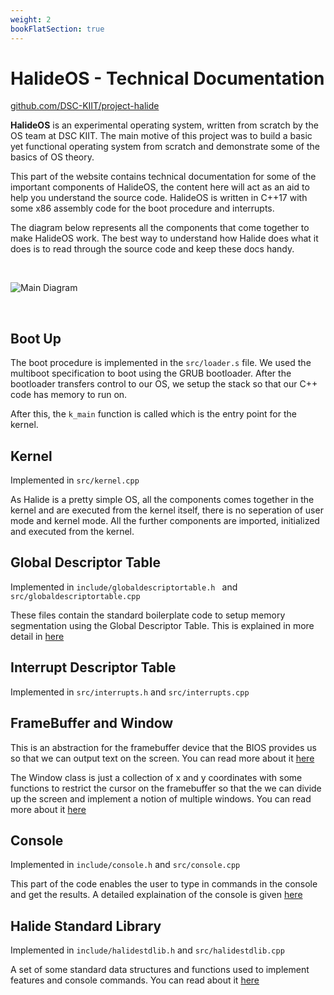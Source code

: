 ```yaml
---
weight: 2
bookFlatSection: true
---
```


# HalideOS - Technical Documentation

[github.com/DSC-KIIT/project-halide](https://github.com/DSC-KIIT/project-halide)

**HalideOS** is an experimental operating system, written from scratch by the OS team at DSC KIIT. The main motive of this
project was to build a basic yet functional operating system from scratch and demonstrate some of the basics of OS theory. 

This part of the website contains technical documentation for some of the important components of HalideOS, the content here 
will act as an aid to help you understand the source code. HalideOS is written in C++17 with some x86 assembly code for the boot procedure and interrupts.


The diagram below represents all the components that come together to make HalideOS work. The best way to understand how Halide does what it does is to read through the source code and keep these docs handy.

<br>

![Main Diagram](/project-halide-website/diagram.png)

<br>

## Boot Up

The boot procedure is implemented in the `src/loader.s` file. We used the multiboot specification to boot using the GRUB bootloader. 
After the bootloader transfers control to our OS, we setup the stack so that our C++ code has memory to run on. 

After this, the `k_main` function is called which is the entry point for the kernel.


## Kernel

Implemented in `src/kernel.cpp`

As Halide is a pretty simple OS, all the components comes together in the kernel and are executed from the kernel itself, there is no seperation of user mode and kernel mode. All the further components are imported, initialized and executed from the kernel.

## Global Descriptor Table

Implemented in `include/globaldescriptortable.h `  and `src/globaldescriptortable.cpp`

These files contain the standard boilerplate code to setup memory segmentation using the Global Descriptor Table. This is explained in more detail in [here](./Global%20Descriptor%20Tables.md)


## Interrupt Descriptor Table

Implemented in `src/interrupts.h` and `src/interrupts.cpp`


## FrameBuffer and Window

This is an abstraction for the framebuffer device that the BIOS provides us so that we can output text on the screen. You can read more about it [here](./Frame%20Buffer.md)

The Window class is just a collection of x and y coordinates with some functions to restrict the cursor on the framebuffer so that the we can divide up the screen and implement a notion of multiple windows. You can read more about it [here](./Windows.md)


## Console

Implemented in `include/console.h` and `src/console.cpp`

This part of the code enables the user to type in commands in the console and get the results. A detailed explaination of the 
console is given [here](./Console.md)


## Halide Standard Library

Implemented in `include/halidestdlib.h` and `src/halidestdlib.cpp`

A set of some standard data structures and functions used to implement features and console commands. You can read about it
[here](./Standard%20Library.md)
